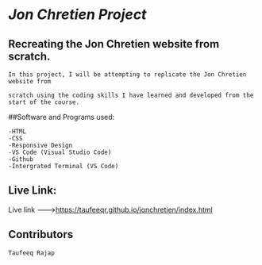 # *Jon Chretien Project*

## Recreating the Jon Chretien website from scratch.


```
In this project, I will be attempting to replicate the Jon Chretien website from 

scratch using the coding skills I have learned and developed from the start of the course.
```

##Software and Programs used:

```
-HTML
-CSS
-Responsive Design
-VS Code (Visual Studio Code)
-Github
-Intergrated Terminal (VS Code)
```

## Live Link:

Live link --->https://taufeeqr.github.io/jonchretien/index.html

## Contributors

```
Taufeeq Rajap
```